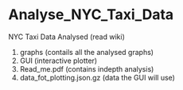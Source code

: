 # Analyse_NYC_Taxi_Data
NYC Taxi Data Analysed (read wiki)
<ol><li>graphs (contails all the analysed graphs)</li>
<li>GUI (interactive plotter)</li>
<li>Read_me.pdf (contains indepth analysis)</li>
<li>data_fot_plotting.json.gz (data the GUI will use)</li>
</ol>
